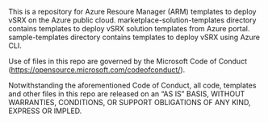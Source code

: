 
This is a repository for Azure Resoure Manager (ARM) templates to deploy vSRX on the Azure public cloud. marketplace-solution-templates directory contains templates to deploy vSRX solution templates from Azure portal. sample-templates directory contains templates to deploy vSRX using Azure CLI.


Use of files in this repo are governed by the Microsoft Code of Conduct (https://opensource.microsoft.com/codeofconduct/).

Notwithstanding the aforementioned Code of Conduct, all code, templates and other files in this repo are released on an “AS IS” BASIS, WITHOUT WARRANTIES, CONDITIONS, OR SUPPORT OBLIGATIONS OF ANY KIND, EXPRESS OR IMPLED.
